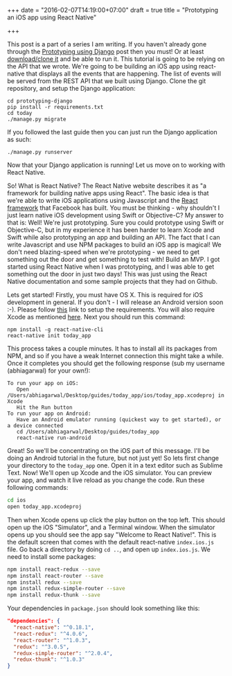 +++
date = "2016-02-07T14:19:00+07:00"
draft = true
title = "Prototyping an iOS app using React Native"

+++

This post is a part of a series I am writing. If you haven't already gone through the [Prototyping using Django](/prototying-django) post then you must! Or at least [download/clone it](https://github.com/AbhiAgarwal/prototyping-django) and be able to run it. This tutorial is going to be relying on the API that we wrote. We're going to be building an iOS app using react-native that displays all the events that are happening. The list of events will be served from the REST API that we built using Django. Clone the git repository, and setup the Django application:

```
cd prototyping-django
pip install -r requirements.txt
cd today
./manage.py migrate
```

If you followed the last guide then you can just run the Django application as such:

```
./manage.py runserver
```

Now that your Django application is running! Let us move on to working with React Native.

So! What is React Native? The React Native website describes it as "a framework for building native apps using React". The basic idea is that we're able to write iOS applications using Javascript and the [React framework](https://facebook.github.io/react/) that Facebook has built. You must be thinking - why shouldn't I just learn native iOS development using Swift or Objective-C? My answer to that is: Well! We're just prototyping. Sure you could prototype using Swift or Objective-C, but in my experience it has been harder to learn Xcode and Swift while also prototyping an app and building an API. The fact that I can write Javascript and use NPM packages to build an iOS app is magical! We don't need blazing-speed when we're prototyping - we need to get something out the door and get something to test with! Build an MVP. I got started using React Native when I was prototyping, and I was able to get something out the door in just two days! This was just using the React Native documentation and some sample projects that they had on Github.

Lets get started! Firstly, you must have OS X. This is required for iOS development in general. If you don't - I will release an Android version soon :-). Please follow [this](https://facebook.github.io/react-native/docs/getting-started.html#requirements) link to setup the requirements. You will also require Xcode as mentioned [here](https://facebook.github.io/react-native/docs/getting-started.html#ios-setup). Next you should run this command:

```
npm install -g react-native-cli
react-native init today_app
```

This process takes a couple minutes. It has to install all its packages from NPM, and so if you have a weak Internet connection this might take a while. Once it completes you should get the following response (sub my username (abhiagarwal) for your own!):

```
To run your app on iOS:
   Open /Users/abhiagarwal/Desktop/guides/today_app/ios/today_app.xcodeproj in Xcode
   Hit the Run button
To run your app on Android:
   Have an Android emulator running (quickest way to get started), or a device connected
   cd /Users/abhiagarwal/Desktop/guides/today_app
   react-native run-android
```

Great! So we'll be concentrating on the iOS part of this message. I'll be doing an Android tutorial in the future, but not just yet! So lets first change your directory to the `today_app` one. Open it in a text editor such as Sublime Text. Now! We'll open up Xcode and the iOS simulator. You can preview your app, and watch it live reload as you change the code. Run these following commands:

```bash
cd ios
open today_app.xcodeproj
```

Then when Xcode opens up click the play button on the top left. This should open up the iOS "Simulator", and a Terminal window. When the simulator opens up you should see the app say "Welcome to React Native!". This is the default screen that comes with the default react-native `index.ios.js` file. Go back a directory by doing `cd ..`, and open up `index.ios.js`. We need to install some packages:

```bash
npm install react-redux --save
npm install react-router --save
npm install redux --save
npm install redux-simple-router --save
npm install redux-thunk --save
```

Your dependencies in `package.json` should look something like this:

```json
"dependencies": {
  "react-native": "^0.18.1",
  "react-redux": "^4.0.6",
  "react-router": "^1.0.3",
  "redux": "^3.0.5",
  "redux-simple-router": "^2.0.4",
  "redux-thunk": "^1.0.3"
}
```
